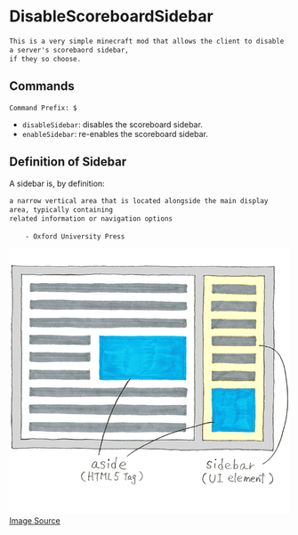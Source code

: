 # DisableScoreboardSidebar
```
This is a very simple minecraft mod that allows the client to disable a server's scorebaord sidebar,
if they so choose.
```
## Commands

```
Command Prefix: $
```

- ``disableSidebar``: disables the scoreboard sidebar. 
- ``enableSidebar``: re-enables the scoreboard sidebar.

## Definition of Sidebar
A sidebar is, by definition:
```
a narrow vertical area that is located alongside the main display area, typically containing 
related information or navigation options

    - Oxford University Press
```
![Image](img.png)
[Image Source](https://aastudio.fr/Sidebar-and-Aside-are-different.html)